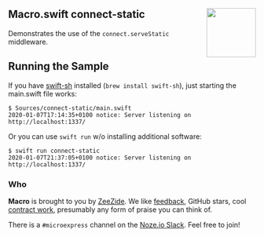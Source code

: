 <h2>Macro.swift connect-static
  <img src="http://zeezide.com/img/macro/MacroExpressIcon128.png"
           align="right" width="100" height="100" />
</h2>

Demonstrates the use of the `connect.serveStatic` middleware.

## Running the Sample

If you have
[swift-sh](https://github.com/mxcl/swift-sh)
installed (`brew install swift-sh`),
just starting the main.swift file works:
```
$ Sources/connect-static/main.swift
2020-01-07T17:14:35+0100 notice: Server listening on http://localhost:1337/
```

Or you can use `swift run` w/o installing additional software:
```
$ swift run connect-static
2020-01-07T21:37:05+0100 notice: Server listening on http://localhost:1337/
```

### Who

**Macro** is brought to you by
[ZeeZide](http://zeezide.de).
We like 
[feedback](https://twitter.com/ar_institute), 
GitHub stars, 
cool [contract work](http://zeezide.com/en/services/services.html),
presumably any form of praise you can think of.

There is a `#microexpress` channel on the 
[Noze.io Slack](http://slack.noze.io/). Feel free to join!
